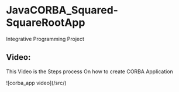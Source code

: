 # JavaCORBA_Squared-SquareRootApp
Integrative Programming Project
 ## Video:
<p> This Video is the Steps process  On how to create CORBA Application </p>
![corba_app video](/src/)
 

